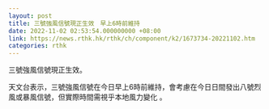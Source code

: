 ```yaml
---
layout: post
title: 三號強風信號現正生效　早上6時前維持
date: 2022-11-02 02:53:54.000000000 +08:00
link: https://news.rthk.hk/rthk/ch/component/k2/1673734-20221102.htm
categories: rthk
---
```


三號強風信號現正生效。

天文台表示，三號強風信號在今日早上6時前維持，會考慮在今日日間發出八號烈風或暴風信號，但實際時間需視乎本地風力變化 。
